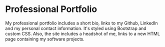 # Professional Portfolio 

My professional portfolio includes a short bio, links to my Github, LinkedIn and my personal contact information.  It's styled using Bootstrap and custom CSS.  Also, the site includes a headshot of me, links to a new HTML page containing my software projects.
